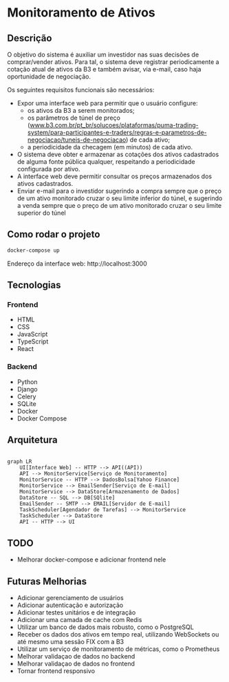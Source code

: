 # Monitoramento de Ativos

## Descrição

O objetivo do sistema é auxiliar um investidor nas suas decisões de comprar/vender ativos. Para tal, o sistema deve registrar periodicamente a cotação atual de ativos da B3 e também avisar, via e-mail, caso haja oportunidade de negociação.

Os seguintes requisitos funcionais são necessários:
- Expor uma interface web para permitir que o usuário configure:
  - os ativos da B3 a serem monitorados;
  - os parâmetros de túnel de preço (www.b3.com.br/pt_br/solucoes/plataformas/puma-trading-system/para-participantes-e-traders/regras-e-parametros-de-negociacao/tuneis-de-negociacao) de cada ativo;
  - a periodicidade da checagem (em minutos) de cada ativo.
- O sistema deve obter e armazenar as cotações dos ativos cadastrados de alguma fonte pública qualquer, respeitando a periodicidade configurada por ativo.
- A interface web deve permitir consultar os preços armazenados dos ativos cadastrados.
- Enviar e-mail para o investidor sugerindo a compra sempre que o preço de um ativo monitorado cruzar o seu limite inferior do túnel, e sugerindo a venda sempre que o preço de um ativo monitorado cruzar o seu limite superior do túnel

## Como rodar o projeto

```bash
docker-compose up
```

Endereço da interface web: http://localhost:3000


## Tecnologias

### Frontend
- HTML
- CSS
- JavaScript
- TypeScript
- React

### Backend
- Python
- Django
- Celery
- SQLite
- Docker
- Docker Compose

## Arquitetura

```mermaid

graph LR
    UI[Interface Web] -- HTTP --> API((API))
    API --> MonitorService[Serviço de Monitoramento]
    MonitorService -- HTTP --> DadosBolsa[Yahoo Finance]
    MonitorService --> EmailSender[Serviço de E-mail]
    MonitorService --> DataStore[Armazenamento de Dados]
    DataStore -- SQL --> DB[SQlite]
    EmailSender -- SMTP --> EMAIL[Servidor de E-mail]
    TaskScheduler[Agendador de Tarefas] --> MonitorService
    TaskScheduler --> DataStore
    API -- HTTP --> UI
```

## TODO

- Melhorar docker-compose e adicionar frontend nele

## Futuras Melhorias

- Adicionar gerenciamento de usuários
- Adicionar autenticação e autorização
- Adicionar testes unitários e de integração
- Adicionar uma camada de cache com Redis
- Utilizar um banco de dados mais robusto, como o PostgreSQL
- Receber os dados dos ativos em tempo real, utilizando WebSockets ou até mesmo uma sessão FIX com a B3
- Utilizar um serviço de monitoramento de métricas, como o Prometheus
- Melhorar validaçao de dados no backend
- Melhorar validaçao de dados no frontend
- Tornar frontend responsivo
